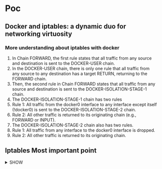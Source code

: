 # Poc 
## Docker and iptables: a dynamic duo for networking virtuosity

### More understanding about iptables with docker 



<ol>
    <li> In Chain FORWARD, the first rule states that all traffic from any source and destination is sent to the DOCKER-USER chain. </li>
    <li> In the DOCKER-USER chain, there is only one rule that all traffic from any source to any destination has a target RETURN, returning to the FORWARD chain.</li>
    <li> Then, the second rule in Chain FORWARD states that all traffic from any source and destination is sent to the DOCKER-ISOLATION-STAGE-1 chain. </li>
    <li> The DOCKER-ISOLATION-STAGE-1 chain has two rules </li>
    <li> Rule 1: All traffic from the docker0 interface to any interface except itself (!docker0) is sent to the DOCKER-ISOLATION-STAGE-2 chain.</li>
    <li> Rule 2: All other traffic is returned to its originating chain (e.g., FORWARD or INPUT). </li>
    <li> The DOCKER-ISOLATION-STAGE-2 chain also has two rules. </li>
    <li> Rule 1: All traffic from any interface to the docker0 interface is dropped. </li>
    <li> Rule 2: All other traffic is returned to its originating chain. </li>
</ol>

## Iptables Most important point 

<details><summary> SHOW </summary> 
<p>
        ```bash
           1. by default 
           2. ok
        ```
</p>
</details>
